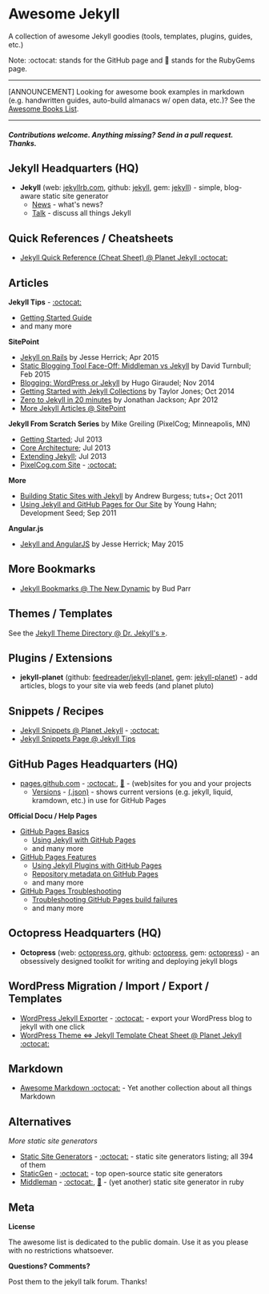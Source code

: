 # Awesome Jekyll

A collection of awesome Jekyll goodies (tools, templates, plugins, guides, etc.)

Note: :octocat: stands for the GitHub page and :gem: stands for the RubyGems page.

---

[ANNOUNCEMENT] Looking for awesome book examples in markdown (e.g. handwritten guides, auto-build almanacs w/ open data, etc.)? See the [Awesome Books List](https://github.com/writekit/awesome-books). 

---

#### _Contributions welcome. Anything missing? Send in a pull request. Thanks._



## Jekyll Headquarters (HQ)

- **Jekyll** (web: [jekyllrb.com](http://jekyllrb.com), github: [jekyll](https://github.com/jekyll), gem: [jekyll](https://rubygems.org/gems/jekyll)) - simple, blog-aware static site generator
   - [News](http://jekyllrb.com/news) - what's news?
   - [Talk](https://talk.jekyllrb.com) - discuss all things Jekyll

## Quick References / Cheatsheets

- [Jekyll Quick Reference (Cheat Sheet) @ Planet Jekyll :octocat:](https://github.com/planetjekyll/quickrefs/blob/master/JEKYLL.md)

## Articles

**Jekyll Tips** - [:octocat:](https://github.com/CloudCannon/Jekyll-Tips)

- [Getting Started Guide](http://jekyll.tips)
- and many more

**SitePoint**

- [Jekyll on Rails](http://www.sitepoint.com/jekyll-rails/) by Jesse Herrick; Apr 2015
- [Static Blogging Tool Face-Off: Middleman vs Jekyll](http://www.sitepoint.com/static-blogging-g-face-middleman-vs-jekyll/) by David Turnbull; Feb 2015
- [Blogging: WordPress or Jekyll](http://www.sitepoint.com/blogging-wordpress-or-jekyll/) by Hugo Giraudel; Nov 2014
- [Getting Started with Jekyll Collections](http://www.sitepoint.com/getting-started-jekyll-collections/) by Taylor Jones; Oct 2014
- [Zero to Jekyll in 20 minutes](http://www.sitepoint.com/zero-to-jekyll-in-20-minutes/) by Jonathan Jackson; Apr 2012
- [More Jekyll Articles @ SitePoint](http://www.sitepoint.com/tag/jekyll)

**Jekyll From Scratch Series** by Mike Greiling (PixelCog; Minneapolis, MN)

- [Getting Started](http://pixelcog.com/blog/2013/jekyll-from-scratch-introduction/); Jul 2013
- [Core Architecture](http://pixelcog.com/blog/2013/jekyll-from-scratch-core-architecture/); Jul 2013 
- [Extending Jekyll](http://pixelcog.com/blog/2013/jekyll-from-scratch-extending-jekyll/); Jul 2013
- [PixelCog.com Site](http://pixelcog.com) - [:octocat:](https://github.com/pixelcog/pixelcog.github.io)

**More**

- [Building Static Sites with Jekyll](http://code.tutsplus.com/articles/building-static-sites-with-jekyll--net-22211)  by Andrew Burgess; tuts+; Oct 2011
- [Using Jekyll and GitHub Pages for Our Site](http://www.developmentseed.org/blog/2011/09/09/jekyll-github-pages/) by Young Hahn; Development Seed; Sep 2011

**Angular.js**

- [Jekyll and AngularJS](https://jesse.codes/blog/Jekyll-Angular) by Jesse Herrick; May 2015


## More Bookmarks

- [Jekyll Bookmarks @ The New Dynamic](http://www.thenewdynamic.org/tool/jekyll/) by Bud Parr


## Themes / Templates

See the [Jekyll Theme Directory @ Dr. Jekyll's »](http://drjekyllthemes.github.io).


## Plugins / Extensions

- **jekyll-planet** (github: [feedreader/jekyll-planet](https://github.com/feedreader/jekyll-planet), gem: [jekyll-planet](https://rubygems.org/gems/jekyll-planet)) - add articles, blogs to your site via web feeds (and planet pluto) 


## Snippets / Recipes

- [Jekyll Snippets @ Planet Jekyll](http://planetjekyll.github.io/snippets) - [:octocat:](https://github.com/planetjekyll/snippets)
- [Jekyll Snippets Page @ Jekyll Tips](http://jekyll.tips/tutorials/snippets)


## GitHub Pages Headquarters (HQ)

- [pages.github.com](https://pages.github.com) - [:octocat:](https://github.com/github/pages-gem), [:gem:](https://rubygems.org/gems/github-pages) -  (web)sites for you and your projects
    - [Versions](https://pages.github.com/versions) - [(.json)](https://pages.github.com/versions.json) - shows current versions (e.g. jekyll, liquid, kramdown, etc.) in use for GitHub Pages

**Official Docu / Help Pages**

- [GitHub Pages Basics](https://help.github.com/categories/github-pages-basics)
    - [Using Jekyll with GitHub Pages](https://help.github.com/articles/using-jekyll-with-pages)
    - and many more
- [GitHub Pages Features](https://help.github.com/categories/github-pages-features)
    - [Using Jekyll Plugins with GitHub Pages](https://help.github.com/articles/using-jekyll-plugins-with-github-pages)
    - [Repository metadata on GitHub Pages](https://help.github.com/articles/repository-metadata-on-github-pages)
    - and many more
- [GitHub Pages Troubleshooting](https://help.github.com/categories/github-pages-troubleshooting)
    - [Troubleshooting GitHub Pages build failures](https://help.github.com/articles/troubleshooting-github-pages-build-failures)
    - and many more


## Octopress Headquarters (HQ)

- **Octopress** (web: [octopress.org](http://octopress.org), github: [octopress](https://github.com/octopress), gem: [octopress](https://rubygems.org/gems/octopress)) - an obsessively designed toolkit for writing and deploying jekyll blogs


## WordPress Migration / Import / Export / Templates

- [WordPress Jekyll Exporter](https://wordpress.org/plugins/jekyll-exporter) - [:octocat:](https://github.com/benbalter/wordpress-to-jekyll-exporter) - export your WordPress blog to jekyll with one click
- [WordPress Theme <=> Jekyll Template Cheat Sheet @ Planet Jekyll :octocat:](https://github.com/planetjekyll/quickrefs/blob/master/WORDPRESS.md)


## Markdown

- [Awesome Markdown :octocat:](https://github.com/writekit/awesome-markdown) - Yet another collection about all things Markdown

## Alternatives

_More static site generators_

- [Static Site Generators](https://staticsitegenerators.net) - [:octocat:](https://github.com/bevry/staticsitegenerators) - static site generators listing; all 394 of them
- [StaticGen](https://www.staticgen.com) - [:octocat:](https://github.com/netlify/staticgen) - top open-source static site generators
- [Middleman](https://middlemanapp.com) - [:octocat:](https://github.com/middleman), [:gem:](https://rubygems.org/gems/middleman) - (yet another) static site generator in ruby


## Meta

**License**

The awesome list is dedicated to the public domain. Use it as you please with no restrictions whatsoever.

**Questions? Comments?**

Post them to the jekyll talk forum. Thanks!
